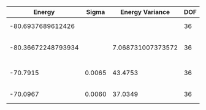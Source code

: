 | Energy             | Sigma  | Energy Variance   | DOF | Einf | Method                       | Reference |
|--------------------|--------|-------------------|-----|------|------------------------------|-----------|
| -80.6937689612426  |        |                   | 36  | 0    | Exact diagonalization        | [code](https://github.com/varbench/methods/blob/main/scripts/Heisenberg/triangular_36_P/ed_lattice_symmetries.sh) |
| -80.36672248793934 |        | 7.068731007373572 | 36  | 0    | DMRG (bond dimension = 2048) | [code](https://github.com/varbench/methods/blob/main/scripts/Heisenberg/triangular_36_P/dmrg.sh) |
| -70.7915           | 0.0065 | 43.4753           | 36  | 0    | RBM (alpha = 1)              | TODO: own code (RBM) |
| -70.0967           | 0.0060 | 37.0349           | 36  | 0    | Jastrow baseline             | [code](https://github.com/varbench/methods/blob/main/scripts/Heisenberg/triangular_36_P/vmc_jastrow.sh) |
